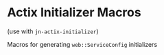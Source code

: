 # Actix Initializer Macros
(use with `jn-actix-initializer`)

Macros for generating `web::ServiceConfig` initializers
